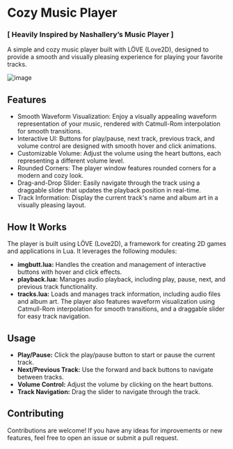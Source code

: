 # Cozy Music Player
### [ Heavily Inspired by Nashallery’s Music Player ]
A simple and cozy music player built with LÖVE (Love2D), designed to provide a smooth and visually pleasing experience for playing your favorite tracks.

![image](https://github.com/user-attachments/assets/d0e7cf45-169c-4745-b5b4-4cfd498bfafa)

## Features
-	Smooth Waveform Visualization: Enjoy a visually appealing waveform representation of your music, rendered with Catmull-Rom interpolation for smooth transitions.
-	Interactive UI: Buttons for play/pause, next track, previous track, and volume control are designed with smooth hover and click animations.
-	Customizable Volume: Adjust the volume using the heart buttons, each representing a different volume level.
-	Rounded Corners: The player window features rounded corners for a modern and cozy look.
-	Drag-and-Drop Slider: Easily navigate through the track using a draggable slider that updates the playback position in real-time.
-	Track Information: Display the current track's name and album art in a visually pleasing layout.

## How It Works
The player is built using LÖVE (Love2D), a framework for creating 2D games and applications in Lua. It leverages the following modules:
-	**imgbutt.lua:** Handles the creation and management of interactive buttons with hover and click effects.
-	**playback.lua:** Manages audio playback, including play, pause, next, and previous track functionality.
-	**tracks.lua:** Loads and manages track information, including audio files and album art.
The player also features waveform visualization using Catmull-Rom interpolation for smooth transitions, and a draggable slider for easy track navigation.

## Usage
-	**Play/Pause:** Click the play/pause button to start or pause the current track.
-	**Next/Previous Track:** Use the forward and back buttons to navigate between tracks.
-	**Volume Control:** Adjust the volume by clicking on the heart buttons.
-	**Track Navigation:** Drag the slider to navigate through the track.

## Contributing
Contributions are welcome! If you have any ideas for improvements or new features, feel free to open an issue or submit a pull request.

